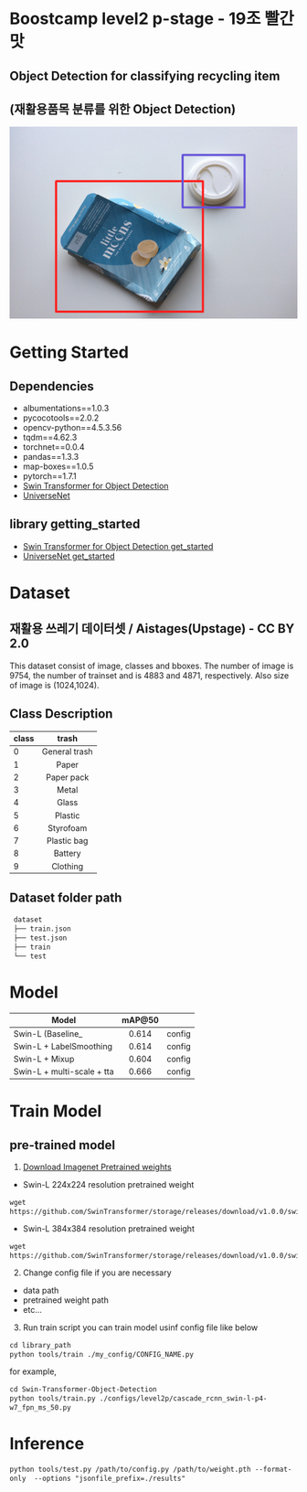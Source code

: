 # Boostcamp level2 p-stage - 19조 빨간맛
## Object Detection for classifying recycling item
## (재활용품목 분류를 위한 Object Detection)
![trash with bbox](./trash_with_bbox.png)
# Getting Started
## Dependencies
* albumentations==1.0.3
* pycocotools==2.0.2
* opencv-python==4.5.3.56
* tqdm==4.62.3
* torchnet==0.0.4
* pandas==1.3.3
* map-boxes==1.0.5
* pytorch==1.7.1
* [Swin Transformer for Object Detection](https://github.com/SwinTransformer/Swin-Transformer-Object-Detection)
* [UniverseNet](https://github.com/shinya7y/UniverseNet)

## library getting_started
* [Swin Transformer for Object Detection get_started](https://github.com/open-mmlab/mmdetection/blob/master/docs/get_started.md)
* [UniverseNet get_started](https://github.com/shinya7y/UniverseNet/blob/master/docs/get_started.md)

# Dataset
## 재활용 쓰레기 데이터셋 / Aistages(Upstage) - CC BY 2.0
This dataset consist of image, classes and bboxes. The number of image is 9754, the number of trainset and is 4883 and 4871, respectively. Also size of image is (1024,1024).

## Class Description
| class | trash |
|---|:-------------:|
| 0 | General trash |
| 1 | Paper         |
| 2 | Paper pack    |
| 3 | Metal         |
| 4 | Glass         |
| 5 | Plastic       |
| 6 | Styrofoam     |
| 7 | Plastic bag   |
| 8 | Battery       |
| 9 | Clothing      |

## Dataset folder path
```
 dataset
 ├── train.json
 ├── test.json
 ├── train
 └── test
```

# Model
| Model                       | mAP@50 |        |
|-----------------------------|:------:|--------|
| Swin-L (Baseline_           | 0.614  | config |
| Swin-L + LabelSmoothing     | 0.614  | config |
| Swin-L + Mixup              | 0.604  | config |
| Swin-L + multi-scale + tta  | 0.666  | config |


# Train Model
## pre-trained model
1. [Download Imagenet Pretrained weights](https://github.com/microsoft/Swin-Transformer)

* Swin-L 224x224 resolution pretrained weight  
```
wget https://github.com/SwinTransformer/storage/releases/download/v1.0.0/swin_large_patch4_window7_224_22k.pth
```

* Swin-L 384x384 resolution pretrained weight  
```
wget https://github.com/SwinTransformer/storage/releases/download/v1.0.0/swin_large_patch4_window12_384_22k.pth
```

2. Change config file if you are necessary
  - data path
  - pretrained weight path
  - etc...

3. Run train script
you can train model usinf config file like below
```
cd library_path
python tools/train ./my_config/CONFIG_NAME.py
```
for example,
```
cd Swin-Transformer-Object-Detection 
python tools/train.py ./configs/level2p/cascade_rcnn_swin-l-p4-w7_fpn_ms_50.py
```
# Inference
```
python tools/test.py /path/to/config.py /path/to/weight.pth --format-only  --options "jsonfile_prefix=./results"
```


